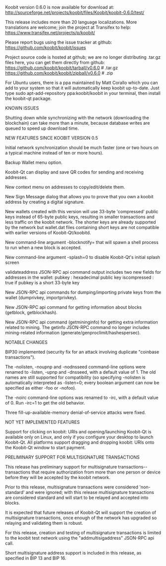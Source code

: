Koobit version 0.6.0 is now available for download at:
http://sourceforge.net/projects/koobit/files/Koobit/koobit-0.6.0/test/

This release includes more than 20 language localizations.
More translations are welcome; join the
project at Transifex to help:
https://www.transifex.net/projects/p/koobit/

Please report bugs using the issue tracker at github:
https://github.com/koobit/koobit/issues

Project source code is hosted at github; we are no longer
distributing .tar.gz files here, you can get them
directly from github:
https://github.com/koobit/koobit/tarball/v0.6.0  # .tar.gz
https://github.com/koobit/koobit/zipball/v0.6.0  # .zip

For Ubuntu users, there is a ppa maintained by Matt Corallo which
you can add to your system so that it will automatically keep
koobit up-to-date.  Just type
sudo apt-add-repository ppa:koobit/koobit
in your terminal, then install the koobit-qt package.


KNOWN ISSUES

Shutting down while synchronizing with the network
(downloading the blockchain) can take more than a minute,
because database writes are queued to speed up download
time.


NEW FEATURES SINCE KOOBIT VERSION 0.5

Initial network synchronization should be much faster
(one or two hours on a typical machine instead of ten or more
hours).

Backup Wallet menu option.

Koobit-Qt can display and save QR codes for sending
and receiving addresses.

New context menu on addresses to copy/edit/delete them.

New Sign Message dialog that allows you to prove that you
own a koobit address by creating a digital
signature.

New wallets created with this version will
use 33-byte 'compressed' public keys instead of
65-byte public keys, resulting in smaller
transactions and less traffic on the koobit
network. The shorter keys are already supported
by the network but wallet.dat files containing
short keys are not compatible with earlier
versions of Koobit-Qt/koobitd.

New command-line argument -blocknotify=<command>
that will spawn a shell process to run <command> 
when a new block is accepted.

New command-line argument -splash=0 to disable
Koobit-Qt's initial splash screen

validateaddress JSON-RPC api command output includes
two new fields for addresses in the wallet:
pubkey : hexadecimal public key
iscompressed : true if pubkey is a short 33-byte key

New JSON-RPC api commands for dumping/importing
private keys from the wallet (dumprivkey, importprivkey).

New JSON-RPC api command for getting information about
blocks (getblock, getblockhash).

New JSON-RPC api command (getmininginfo) for getting
extra information related to mining. The getinfo
JSON-RPC command no longer includes mining-related
information (generate/genproclimit/hashespersec).



NOTABLE CHANGES

BIP30 implemented (security fix for an attack involving
duplicate "coinbase transactions").

The -nolisten, -noupnp and -nodnsseed command-line
options were renamed to -listen, -upnp and -dnsseed,
with a default value of 1. The old names are still
supported for compatibility (so specifying -nolisten
is automatically interpreted as -listen=0; every
boolean argument can now be specified as either
-foo or -nofoo).

The -noirc command-line options was renamed to
-irc, with a default value of 0. Run -irc=1 to
get the old behavior.

Three fill-up-available-memory denial-of-service
attacks were fixed.


NOT YET IMPLEMENTED FEATURES

Support for clicking on koobit: URIs and
opening/launching Koobit-Qt is available only on Linux,
and only if you configure your desktop to launch
Koobit-Qt. All platforms support dragging and dropping
koobit: URIs onto the Koobit-Qt window to start
payment.


PRELIMINARY SUPPORT FOR MULTISIGNATURE TRANSACTIONS

This release has preliminary support for multisignature
transactions-- transactions that require authorization
from more than one person or device before they
will be accepted by the koobit network.

Prior to this release, multisignature transactions
were considered 'non-standard' and were ignored;
with this release multisignature transactions are
considered standard and will start to be relayed
and accepted into blocks.

It is expected that future releases of Koobit-Qt
will support the creation of multisignature transactions,
once enough of the network has upgraded so relaying
and validating them is robust.

For this release, creation and testing of multisignature
transactions is limited to the koobit test network using
the "addmultisigaddress" JSON-RPC api call.

Short multisignature address support is included in this
release, as specified in BIP 13 and BIP 16.
